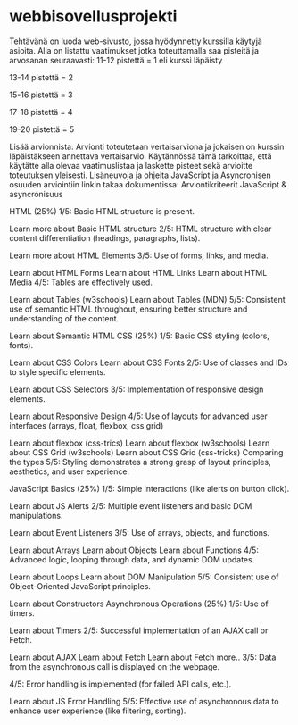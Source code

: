 # webbisovellusprojekti
 Tehtävänä on luoda web-sivusto, jossa hyödynnetty kurssilla käytyjä asioita. Alla on listattu vaatimukset jotka toteuttamalla saa pisteitä ja arvosanan seuraavasti:
11-12 pistettä = 1 eli kurssi läpäisty

13-14 pistettä = 2

15-16 pistettä = 3

17-18 pistettä = 4

19-20 pistettä = 5


Lisää arvionnista:
Arvionti toteutetaan vertaisarviona ja jokaisen on kurssin läpäistäkseen annettava vertaisarvio. Käytännössä tämä tarkoittaa, että käytätte alla olevaa vaatimuslistaa ja laskette pisteet sekä arvioitte toteutuksen yleisesti.
Lisäneuvoja ja ohjeita JavaScript ja Asyncronisen osuuden arviointiin linkin takaa dokumentissa:
Arviontikriteerit JavaScript & asyncronisuus


HTML (25%)
1/5:
Basic HTML structure is present.

Learn more about Basic HTML structure
2/5:
HTML structure with clear content differentiation (headings, paragraphs, lists).

Learn more about HTML Elements
3/5:
Use of forms, links, and media.

Learn about HTML Forms
Learn about HTML Links
Learn about HTML Media
4/5:
Tables are effectively used.

Learn about Tables (w3schools)
Learn about Tables (MDN)
5/5:
Consistent use of semantic HTML throughout, ensuring better structure and understanding of the content.

Learn about Semantic HTML
CSS (25%)
1/5:
Basic CSS styling (colors, fonts).

Learn about CSS Colors
Learn about CSS Fonts
2/5:
Use of classes and IDs to style specific elements.

Learn about CSS Selectors
3/5:
Implementation of responsive design elements.

Learn about Responsive Design
4/5:
Use of layouts for advanced user interfaces (arrays, float, flexbox, css grid)

Learn about flexbox (css-trics)
Learn about flexbox (w3schools)
Learn about CSS Grid (w3schools)
Learn about CSS Grid (css-tricks)
Comparing the types
5/5:
Styling demonstrates a strong grasp of layout principles, aesthetics, and user experience.

JavaScript Basics (25%)
1/5:
Simple interactions (like alerts on button click).

Learn about JS Alerts
2/5:
Multiple event listeners and basic DOM manipulations.

Learn about Event Listeners
3/5:
Use of arrays, objects, and functions.

Learn about Arrays
Learn about Objects
Learn about Functions
4/5:
Advanced logic, looping through data, and dynamic DOM updates.

Learn about Loops
Learn about DOM Manipulation
5/5:
Consistent use of Object-Oriented JavaScript principles.

Learn about Constructors
Asynchronous Operations (25%)
1/5:
Use of timers.

Learn about Timers
2/5:
Successful implementation of an AJAX call or Fetch.

Learn about AJAX
Learn about Fetch
Learn about Fetch more..
3/5:
Data from the asynchronous call is displayed on the webpage.

4/5:
Error handling is implemented (for failed API calls, etc.).

Learn about JS Error Handling
5/5:
Effective use of asynchronous data to enhance user experience (like filtering, sorting).
